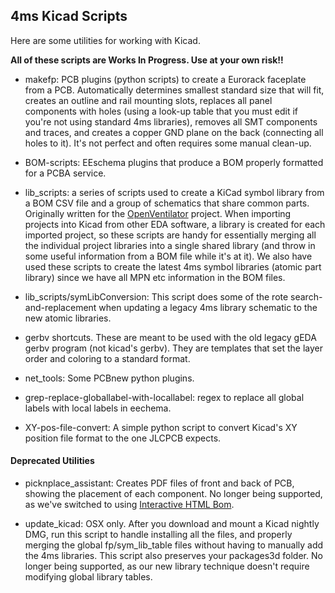 ## 4ms Kicad Scripts

Here are some utilities for working with Kicad.

**All of these scripts are Works In Progress. Use at your own risk!!**

  * makefp: PCB plugins (python scripts) to create a Eurorack faceplate from a PCB. Automatically determines smallest standard size that will fit, creates an outline and rail mounting slots, replaces all panel components with holes (using a look-up table that you must edit if you're not using standard 4ms libraries), removes all SMT components and traces, and creates a copper GND plane on the back (connecting all holes to it). It's not perfect and often requires some manual clean-up.

  * BOM-scripts: EEschema plugins that produce a BOM properly formatted for a PCBA service.

  * lib_scripts: a series of scripts used to create a KiCad symbol library from a BOM CSV file and a group of schematics that share common parts. Originally written for the [OpenVentilator](https://gitlab.com/openventilator/openventilator) project. When importing projects into Kicad from other EDA software, a library is created for each imported project, so these scripts are handy for essentially merging all the individual project libraries into a single shared library (and throw in some useful information from a BOM file while it's at it). We also have used these scripts to create the latest 4ms symbol libraries (atomic part library) since we have all MPN etc information in the BOM files.

  * lib_scripts/symLibConversion: This script does some of the rote search-and-replacement when updating a legacy 4ms library schematic to the new atomic libraries.

  * gerbv shortcuts. These are meant to be used with the old legacy gEDA gerbv program (not kicad's gerbv). They are templates that set the layer order and coloring to a standard format.

  * net_tools: Some PCBnew python plugins.

  * grep-replace-globallabel-with-locallabel: regex to replace all global labels with local labels in eechema. 

  * XY-pos-file-convert: A simple python script to convert Kicad's XY position file format to the one JLCPCB expects.

#### Deprecated Utilities ####

  * picknplace_assistant: Creates PDF files of front and back of PCB, showing the placement of each component. No longer being supported, as we've switched to using [Interactive HTML Bom](https://github.com/openscopeproject/InteractiveHtmlBom).

  * update\_kicad: OSX only. After you download and mount a Kicad nightly DMG, run this script to handle installing all the files, and properly merging the global fp/sym\_lib\_table files without having to manually add the 4ms libraries. This script also preserves your packages3d folder. No longer being supported, as our new library technique doesn't require modifying global library tables.

